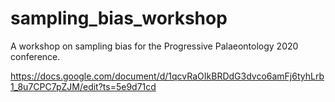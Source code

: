 # sampling_bias_workshop
A workshop on sampling bias for the Progressive Palaeontology 2020 conference.

https://docs.google.com/document/d/1qcvRaOIkBRDdG3dvco6amFj6tyhLrb1_8u7CPC7pZJM/edit?ts=5e9d71cd
